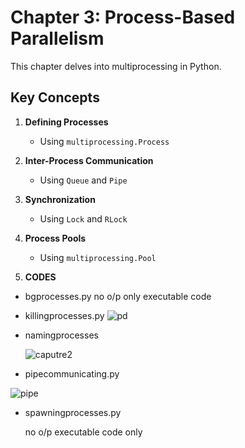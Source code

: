 # Chapter 3: Process-Based Parallelism

This chapter delves into multiprocessing in Python.

## Key Concepts
1. **Defining Processes**
   - Using `multiprocessing.Process`

2. **Inter-Process Communication**
   - Using `Queue` and `Pipe`

3. **Synchronization**
   - Using `Lock` and `RLock`

4. **Process Pools**
   - Using `multiprocessing.Pool`

5. **CODES**
  - bgprocesses.py
    no o/p only executable code
    
  - killingprocesses.py
    ![pd](https://github.com/user-attachments/assets/8c2919df-e837-4f87-b051-2460f5c320d0)

  - namingprocesses
    
    ![caputre2](https://github.com/user-attachments/assets/0b728037-525c-4e38-a195-c1f99800f381)

  - pipecommunicating.py
    
   ![pipe](https://github.com/user-attachments/assets/39191ce5-c04b-491d-9617-a802454dee6d)

  - spawningprocesses.py
    
    no o/p executable code only
   

